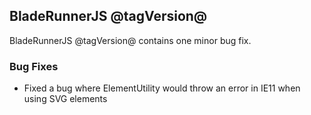## BladeRunnerJS @tagVersion@

BladeRunnerJS @tagVersion@ contains one minor bug fix.

### Bug Fixes

- Fixed a bug where ElementUtility would throw an error in IE11 when using SVG elements